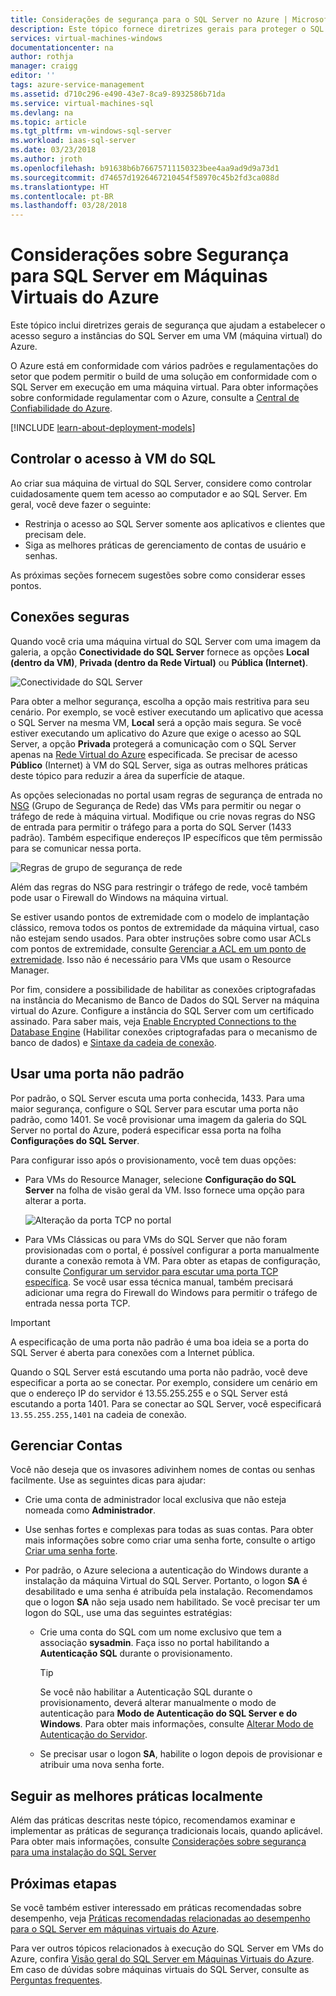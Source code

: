 ```yaml
---
title: Considerações de segurança para o SQL Server no Azure | Microsoft Docs
description: Este tópico fornece diretrizes gerais para proteger o SQL Server em execução em uma Máquina Virtual do Azure.
services: virtual-machines-windows
documentationcenter: na
author: rothja
manager: craigg
editor: ''
tags: azure-service-management
ms.assetid: d710c296-e490-43e7-8ca9-8932586b71da
ms.service: virtual-machines-sql
ms.devlang: na
ms.topic: article
ms.tgt_pltfrm: vm-windows-sql-server
ms.workload: iaas-sql-server
ms.date: 03/23/2018
ms.author: jroth
ms.openlocfilehash: b91638b6b76675711150323bee4aa9ad9d9a73d1
ms.sourcegitcommit: d74657d1926467210454f58970c45b2fd3ca088d
ms.translationtype: HT
ms.contentlocale: pt-BR
ms.lasthandoff: 03/28/2018
---
```

# <a name="security-considerations-for-sql-server-in-azure-virtual-machines"></a>Considerações sobre Segurança para SQL Server em Máquinas Virtuais do Azure

Este tópico inclui diretrizes gerais de segurança que ajudam a estabelecer o acesso seguro a instâncias do SQL Server em uma VM (máquina virtual) do Azure.

O Azure está em conformidade com vários padrões e regulamentações do setor que podem permitir o build de uma solução em conformidade com o SQL Server em execução em uma máquina virtual. Para obter informações sobre conformidade regulamentar com o Azure, consulte a [Central de Confiabilidade do Azure](https://azure.microsoft.com/support/trust-center/).

[!INCLUDE [learn-about-deployment-models](../../../../includes/learn-about-deployment-models-both-include.md)]

## <a name="control-access-to-the-sql-vm"></a>Controlar o acesso à VM do SQL

Ao criar sua máquina de virtual do SQL Server, considere como controlar cuidadosamente quem tem acesso ao computador e ao SQL Server. Em geral, você deve fazer o seguinte:

- Restrinja o acesso ao SQL Server somente aos aplicativos e clientes que precisam dele.
- Siga as melhores práticas de gerenciamento de contas de usuário e senhas.

As próximas seções fornecem sugestões sobre como considerar esses pontos.

## <a name="secure-connections"></a>Conexões seguras

Quando você cria uma máquina virtual do SQL Server com uma imagem da galeria, a opção **Conectividade do SQL Server** fornece as opções **Local (dentro da VM)**, **Privada (dentro da Rede Virtual)** ou **Pública (Internet)**.

![Conectividade do SQL Server](./media/virtual-machines-windows-sql-security/sql-vm-connectivity-option.png)

Para obter a melhor segurança, escolha a opção mais restritiva para seu cenário. Por exemplo, se você estiver executando um aplicativo que acessa o SQL Server na mesma VM, **Local** será a opção mais segura. Se você estiver executando um aplicativo do Azure que exige o acesso ao SQL Server, a opção **Privada** protegerá a comunicação com o SQL Server apenas na [Rede Virtual do Azure](../../../virtual-network/virtual-networks-overview.md) especificada. Se precisar de acesso **Público** (Internet) à VM do SQL Server, siga as outras melhores práticas deste tópico para reduzir a área da superfície de ataque.

As opções selecionadas no portal usam regras de segurança de entrada no [NSG](../../../virtual-network/virtual-networks-nsg.md) (Grupo de Segurança de Rede) das VMs para permitir ou negar o tráfego de rede à máquina virtual. Modifique ou crie novas regras do NSG de entrada para permitir o tráfego para a porta do SQL Server (1433 padrão). Também especifique endereços IP específicos que têm permissão para se comunicar nessa porta.

![Regras de grupo de segurança de rede](./media/virtual-machines-windows-sql-security/sql-vm-network-security-group-rules.png)

Além das regras do NSG para restringir o tráfego de rede, você também pode usar o Firewall do Windows na máquina virtual.

Se estiver usando pontos de extremidade com o modelo de implantação clássico, remova todos os pontos de extremidade da máquina virtual, caso não estejam sendo usados. Para obter instruções sobre como usar ACLs com pontos de extremidade, consulte [Gerenciar a ACL em um ponto de extremidade](../classic/setup-endpoints.md#manage-the-acl-on-an-endpoint). Isso não é necessário para VMs que usam o Resource Manager.

Por fim, considere a possibilidade de habilitar as conexões criptografadas na instância do Mecanismo de Banco de Dados do SQL Server na máquina virtual do Azure. Configure a instância do SQL Server com um certificado assinado. Para saber mais, veja [Enable Encrypted Connections to the Database Engine](https://docs.microsoft.com/sql/database-engine/configure-windows/enable-encrypted-connections-to-the-database-engine) (Habilitar conexões criptografadas para o mecanismo de banco de dados) e [Sintaxe da cadeia de conexão](https://msdn.microsoft.com/library/ms254500.aspx).

## <a name="use-a-non-default-port"></a>Usar uma porta não padrão

Por padrão, o SQL Server escuta uma porta conhecida, 1433. Para uma maior segurança, configure o SQL Server para escutar uma porta não padrão, como 1401. Se você provisionar uma imagem da galeria do SQL Server no portal do Azure, poderá especificar essa porta na folha **Configurações do SQL Server**.

Para configurar isso após o provisionamento, você tem duas opções:

- Para VMs do Resource Manager, selecione **Configuração do SQL Server** na folha de visão geral da VM. Isso fornece uma opção para alterar a porta.

  ![Alteração da porta TCP no portal](./media/virtual-machines-windows-sql-security/sql-vm-change-tcp-port.png)

- Para VMs Clássicas ou para VMs do SQL Server que não foram provisionadas com o portal, é possível configurar a porta manualmente durante a conexão remota à VM. Para obter as etapas de configuração, consulte [Configurar um servidor para escutar uma porta TCP específica](https://docs.microsoft.com/sql/database-engine/configure-windows/configure-a-server-to-listen-on-a-specific-tcp-port). Se você usar essa técnica manual, também precisará adicionar uma regra do Firewall do Windows para permitir o tráfego de entrada nessa porta TCP.

> [!IMPORTANT]
> A especificação de uma porta não padrão é uma boa ideia se a porta do SQL Server é aberta para conexões com a Internet pública.

Quando o SQL Server está escutando uma porta não padrão, você deve especificar a porta ao se conectar. Por exemplo, considere um cenário em que o endereço IP do servidor é 13.55.255.255 e o SQL Server está escutando a porta 1401. Para se conectar ao SQL Server, você especificará `13.55.255.255,1401` na cadeia de conexão.

## <a name="manage-accounts"></a>Gerenciar Contas

Você não deseja que os invasores adivinhem nomes de contas ou senhas facilmente. Use as seguintes dicas para ajudar:

- Crie uma conta de administrador local exclusiva que não esteja nomeada como **Administrador**.

- Use senhas fortes e complexas para todas as suas contas. Para obter mais informações sobre como criar uma senha forte, consulte o artigo [Criar uma senha forte](https://support.microsoft.com/instantanswers/9bd5223b-efbe-aa95-b15a-2fb37bef637d/create-a-strong-password).

- Por padrão, o Azure seleciona a autenticação do Windows durante a instalação da máquina Virtual do SQL Server. Portanto, o logon **SA** é desabilitado e uma senha é atribuída pela instalação. Recomendamos que o logon **SA** não seja usado nem habilitado. Se você precisar ter um logon do SQL, use uma das seguintes estratégias:

  - Crie uma conta do SQL com um nome exclusivo que tem a associação **sysadmin**. Faça isso no portal habilitando a **Autenticação SQL** durante o provisionamento.

    > [!TIP] 
    > Se você não habilitar a Autenticação SQL durante o provisionamento, deverá alterar manualmente o modo de autenticação para **Modo de Autenticação do SQL Server e do Windows**. Para obter mais informações, consulte [Alterar Modo de Autenticação do Servidor](https://docs.microsoft.com/sql/database-engine/configure-windows/change-server-authentication-mode).

  - Se precisar usar o logon **SA**, habilite o logon depois de provisionar e atribuir uma nova senha forte.

## <a name="follow-on-premises-best-practices"></a>Seguir as melhores práticas localmente

Além das práticas descritas neste tópico, recomendamos examinar e implementar as práticas de segurança tradicionais locais, quando aplicável. Para obter mais informações, consulte [Considerações sobre segurança para uma instalação do SQL Server](https://docs.microsoft.com/sql/sql-server/install/security-considerations-for-a-sql-server-installation)

## <a name="next-steps"></a>Próximas etapas

Se você também estiver interessado em práticas recomendadas sobre desempenho, veja [Práticas recomendadas relacionadas ao desempenho para o SQL Server em máquinas virtuais do Azure](virtual-machines-windows-sql-performance.md).

Para ver outros tópicos relacionados à execução do SQL Server em VMs do Azure, confira [Visão geral do SQL Server em Máquinas Virtuais do Azure](virtual-machines-windows-sql-server-iaas-overview.md). Em caso de dúvidas sobre máquinas virtuais do SQL Server, consulte as [Perguntas frequentes](virtual-machines-windows-sql-server-iaas-faq.md).

